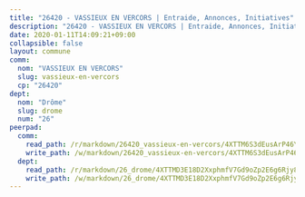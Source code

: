 ```yaml
---
title: "26420 - VASSIEUX EN VERCORS | Entraide, Annonces, Initiatives"
description: "26420 - VASSIEUX EN VERCORS | Entraide, Annonces, Initiatives"
date: 2020-01-11T14:09:21+09:00
collapsible: false
layout: commune
comm:
  nom: "VASSIEUX EN VERCORS"
  slug: vassieux-en-vercors
  cp: "26420"
dept:
  nom: "Drôme"
  slug: drome
  num: "26"
peerpad:
  comm:
    read_path: /r/markdown/26420_vassieux-en-vercors/4XTTM6S3dEusArP46YUB8MfuarLzJn3Rw37mX585fr5ELjkW3
    write_path: /w/markdown/26420_vassieux-en-vercors/4XTTM6S3dEusArP46YUB8MfuarLzJn3Rw37mX585fr5ELjkW3-K3TgTuezjB4B1wntqcDbCaAKzNs3gAUEsd46kyxcafU8HVxWjVj8d8zDDCRQc3R39QDuXRj3ZSh6JYxA7HpTQeEyN9szPUQMDJ2tqWG3JbQeBuqq7vLeyiBmKXgwoQpyRkaREcYf
  dept:
    read_path: /r/markdown/26_drome/4XTTMD3E18D2XxphmfV7Gd9oZp2E6g6Rjy8yoyyuT4SyeeDZv
    write_path: /w/markdown/26_drome/4XTTMD3E18D2XxphmfV7Gd9oZp2E6g6Rjy8yoyyuT4SyeeDZv-K3TgUGX4nG6FnUgVjDeodHJBzD4Z7jTqAJwquijk1LCW8AWc9CAemuRZDQCZC8aha3sgQcHNRUHizJ1bQGiTeNjxAKKxoxsNxcJ7pjGzQ4icP1ftCA9sHED31LddZbCgpf6zkM4Q
---
```


